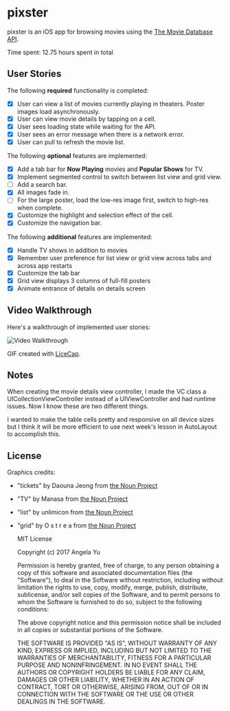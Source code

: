 # pixster

pixster is an iOS app for browsing movies using the [The Movie Database API](http://docs.themoviedb.apiary.io/#).

Time spent: 12.75 hours spent in total

## User Stories

The following **required** functionality is completed:

- [x] User can view a list of movies currently playing in theaters. Poster images load asynchronously.
- [x] User can view movie details by tapping on a cell.
- [x] User sees loading state while waiting for the API.
- [x] User sees an error message when there is a network error.
- [x] User can pull to refresh the movie list.

The following **optional** features are implemented:

- [x] Add a tab bar for **Now Playing** movies and **Popular Shows** for TV.
- [x] Implement segmented control to switch between list view and grid view.
- [ ] Add a search bar.
- [x] All images fade in.
- [ ] For the large poster, load the low-res image first, switch to high-res when complete.
- [x] Customize the highlight and selection effect of the cell.
- [x] Customize the navigation bar.

The following **additional** features are implemented:

- [x] Handle TV shows in addition to movies
- [x] Remember user preference for list view or grid view across tabs and across app restarts
- [x] Customize the tab bar
- [x] Grid view displays 3 columns of full-fill posters
- [x] Animate entrance of details on details screen

## Video Walkthrough

Here's a walkthrough of implemented user stories:

<img src='anim_pixster_v2.gif' title='Video Walkthrough' width='' alt='Video Walkthrough' />

GIF created with [LiceCap](http://www.cockos.com/licecap/).

## Notes

When creating the movie details view controller, I made the VC class a UICollectionViewController instead of a UIViewController and had runtime issues. Now I know these are two different things.

I wanted to make the table cells pretty and responsive on all device sizes but I think it will be more efficient to use next week's lesson in AutoLayout to accomplish this.

## License
Graphics credits:
- "tickets" by Daouna Jeong from [the Noun Project](https://thenounproject.com)
- "TV" by Manasa from [the Noun Project](https://thenounproject.com)
- "list" by unlimicon from [the Noun Project](https://thenounproject.com)
- "grid" by O s t r e a from [the Noun Project](https://thenounproject.com)

  MIT License

  Copyright (c) 2017 Angela Yu

  Permission is hereby granted, free of charge, to any person obtaining a copy
  of this software and associated documentation files (the "Software"), to deal
  in the Software without restriction, including without limitation the rights
  to use, copy, modify, merge, publish, distribute, sublicense, and/or sell
  copies of the Software, and to permit persons to whom the Software is
  furnished to do so, subject to the following conditions:

  The above copyright notice and this permission notice shall be included in all
  copies or substantial portions of the Software.

  THE SOFTWARE IS PROVIDED "AS IS", WITHOUT WARRANTY OF ANY KIND, EXPRESS OR
  IMPLIED, INCLUDING BUT NOT LIMITED TO THE WARRANTIES OF MERCHANTABILITY,
  FITNESS FOR A PARTICULAR PURPOSE AND NONINFRINGEMENT. IN NO EVENT SHALL THE
  AUTHORS OR COPYRIGHT HOLDERS BE LIABLE FOR ANY CLAIM, DAMAGES OR OTHER
  LIABILITY, WHETHER IN AN ACTION OF CONTRACT, TORT OR OTHERWISE, ARISING FROM,
  OUT OF OR IN CONNECTION WITH THE SOFTWARE OR THE USE OR OTHER DEALINGS IN THE
  SOFTWARE.
